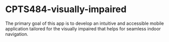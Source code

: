# CPTS484-visually-impaired
The primary goal of this app is to develop an intuitive and accessible mobile application tailored for the visually impaired that helps for seamless indoor navigation.

